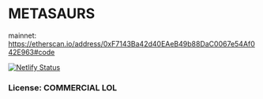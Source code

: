 # METASAURS

mainnet: https://etherscan.io/address/0xF7143Ba42d40EAeB49b88DaC0067e54Af042E963#code

[![Netlify Status](https://api.netlify.com/api/v1/badges/fe200a4f-7598-4a63-8f6d-5e125da06c3d/deploy-status)](https://app.netlify.com/sites/metasaurs/deploys)

### License: COMMERCIAL LOL
